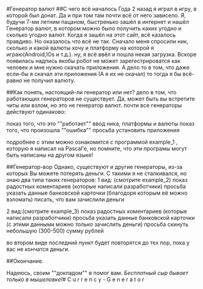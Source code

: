 #Генератор валют
##С чего всё началось
Года 2 назад я играл в игру, в которой был донат. Да и при том там почти всё от него зависело.
Я, будучи 7-ми летним пацаном, быстренько зашёл в интернет и нашёл Генератор валют, в котором можно было получить каких угодно и сколько угодно валют.
Когда я зашёл на этот сайт, всё казалось правдиво. Но оказалось что всё не так.
Сначало меня спросили ник, сколько и какой валюты хочу и платформу на которой я играю(Android,IOs и т.д.).
ну, я всё ввёл и пошла некая загрузка. Вскоре появилась надпись якобы робот не может зарегестрироватся как человек и мне нужно скачать приложения.
А дело то в том, что даже если-бы я скачал эти приложения (А я их не скачал) то тогда я бы всё-равно не получил валюту.

##Как понять, настоящий-ли генератор или нет?
дело в том, что работающих генераторов не существует. Да, может быть вы встретите читы или взлом, но это не генератор валют.
почти все генераторы действуют одинаково:

показ того, что это ""работает"" 
ввод ника, платформы и валюты
показ того, что произошла ""ошибка""
просьба установить приложения

подробнее с этим можно ознакомится с программой example_1 , которую я написал на Pascal'е, но помните, что эти програмы могут быть написаны на другом языке!

##Генератор-вор
Однако, существуют и другие генераторы, из-за которых Вы можете потерять деньги. С такими я не сталкивался, но знаю два типа таких генераторов:
1 вид: (смотрите example_2)
показ радостных коментариев (которые написали разработчики)
просьба указать данные банковской карточки (благодоря которым её можно взломать)
писать, что вам зачислили деньги

2 вид:(смотрите example_3)
показ радостных коментариев (которые написали разработчики)
просьба указать данные банковской карточки (с этими данными можно *только* зачислить деньги)
просьба скинуть небольшую (300-500) сумму рублей

во втором виде последний пункт будет повторятся до тех пор, пока у вас не кончатся деньги.

##Окончание.

Надеюсь, своим ""докладом"" я помог вам. *Бесплатный сыр бывает только в мышеловке!*#   C u r r e n c y - G e n e r a t o r  
 